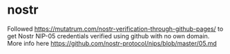 # nostr
Followed https://mutatrum.com/nostr-verification-through-github-pages/ to get Nostr NIP-05 credentials verified using github with no own domain. 
More info here https://github.com/nostr-protocol/nips/blob/master/05.md
